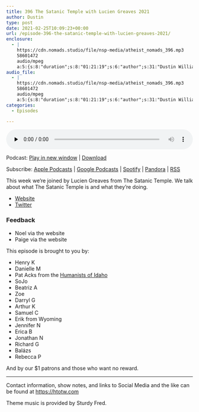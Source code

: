 ```yaml
---
title: 396 The Satanic Temple with Lucien Greaves 2021
author: Dustin
type: post
date: 2021-02-25T10:09:23+00:00
url: /episode-396-the-satanic-temple-with-lucien-greaves-2021/
enclosure:
  - |
    https://cdn.nomads.studio/file/nsp-media/atheist_nomads_396.mp3
    58601472
    audio/mpeg
    a:5:{s:8:"duration";s:8:"01:21:19";s:6:"author";s:31:"Dustin Williams, Lucien Greaves";s:8:"explicit";s:1:"1";s:13:"episode_title";s:43:"The Satanic Temple with Lucien Greaves 2021";s:10:"episode_no";s:3:"396";}
audio_file:
  - |
    https://cdn.nomads.studio/file/nsp-media/atheist_nomads_396.mp3
    58601472
    audio/mpeg
    a:5:{s:8:"duration";s:8:"01:21:19";s:6:"author";s:31:"Dustin Williams, Lucien Greaves";s:8:"explicit";s:1:"1";s:13:"episode_title";s:43:"The Satanic Temple with Lucien Greaves 2021";s:10:"episode_no";s:3:"396";}
categories:
  - Episodes

---
```

<div itemscope itemtype="http://schema.org/AudioObject">
  <meta itemprop="name" content="396 The Satanic Temple with Lucien Greaves 2021" />
  
  <meta itemprop="uploadDate" content="2021-02-25T03:09:23-07:00" />
  
  <meta itemprop="encodingFormat" content="audio/mpeg" />
  
  <meta itemprop="duration" content="PT1H21M19S" />
  
  <meta itemprop="description" content="This week we're joined by Lucien Greaves from The Satanic Temple. We talk about what The Satanic Temple is and what they're doing.  Website Twitter   Feedback  Noel via the website Paige via the website  This episode is brought to you by:  Henry K Da..." />
  
  <meta itemprop="contentUrl" content="https://dts.podtrac.com/redirect.mp3/cdn.nomads.studio/file/nsp-media/atheist_nomads_396.mp3" />
  
  <meta itemprop="contentSize" content="55.9" />
  </p> 
  
  <div class="powerpress_player" id="powerpress_player_8659">
    <audio class="wp-audio-shortcode" id="audio-4758-403" preload="none" style="width: 100%;" controls="controls"><source type="audio/mpeg" src="https://dts.podtrac.com/redirect.mp3/cdn.nomads.studio/file/nsp-media/atheist_nomads_396.mp3?_=403" /><a href="https://dts.podtrac.com/redirect.mp3/cdn.nomads.studio/file/nsp-media/atheist_nomads_396.mp3">https://dts.podtrac.com/redirect.mp3/cdn.nomads.studio/file/nsp-media/atheist_nomads_396.mp3</a></audio>
  </div>
</div>

<p class="powerpress_links powerpress_links_mp3">
  Podcast: <a href="https://dts.podtrac.com/redirect.mp3/cdn.nomads.studio/file/nsp-media/atheist_nomads_396.mp3" class="powerpress_link_pinw" target="_blank" title="Play in new window" onclick="return powerpress_pinw('https://htotw.com/?powerpress_pinw=4758-podcast');" rel="nofollow">Play in new window</a> | <a href="https://dts.podtrac.com/redirect.mp3/cdn.nomads.studio/file/nsp-media/atheist_nomads_396.mp3" class="powerpress_link_d" title="Download" rel="nofollow" download="atheist_nomads_396.mp3">Download</a>
</p>

<p class="powerpress_links powerpress_subscribe_links">
  Subscribe: <a href="https://podcasts.apple.com/us/podcast/humanists-take-on-the-world/id530050098?mt=2&ls=1" class="powerpress_link_subscribe powerpress_link_subscribe_itunes" target="_blank" title="Subscribe on Apple Podcasts" rel="nofollow">Apple Podcasts</a> | <a href="https://www.google.com/podcasts?feed=aHR0cDovL2F0aGVpc3Rub21hZHMubGlic3luLmNvbS9yc3M%3D" class="powerpress_link_subscribe powerpress_link_subscribe_googleplay" target="_blank" title="Subscribe on Google Podcasts" rel="nofollow">Google Podcasts</a> | <a href="https://open.spotify.com/show/3LzK2xZGike6Tc1GEMtMbr?si=LieN9SNuTpq96smuaUsH8A" class="powerpress_link_subscribe powerpress_link_subscribe_spotify" target="_blank" title="Subscribe on Spotify" rel="nofollow">Spotify</a> | <a href="https://www.pandora.com/podcast/atheist-nomads/PC:10122?corr=62071012&part=ug" class="powerpress_link_subscribe powerpress_link_subscribe_pandora" target="_blank" title="Subscribe on Pandora" rel="nofollow">Pandora</a> | <a href="https://htotw.com/feed/podcast/" class="powerpress_link_subscribe powerpress_link_subscribe_rss" target="_blank" title="Subscribe via RSS" rel="nofollow">RSS</a>
</p>

This week we&#8217;re joined by Lucien Greaves from The Satanic Temple. We talk about what The Satanic Temple is and what they&#8217;re doing.

  * [Website][1]
  * [Twitter][2]

<!--more-->

### Feedback

  * Noel via the website
  * Paige via the website

This episode is brought to you by:

  * Henry K
  * Danielle M
  * Pat Acks from the [Humanists of Idaho][3]
  * SoJo
  * Beatriz A
  * Zoe
  * Darryl G
  * Arthur K
  * Samuel C
  * Erik from Wyoming
  * Jennifer N
  * Erica B
  * Jonathan N
  * Richard G
  * Balázs
  * Rebecca P

And by our $1 patrons and those who want no reward.

* * *

Contact information, show notes, and links to Social Media and the like can be found at <https://htotw.com>

Theme music is provided by Sturdy Fred.

 [1]: https://thesatanictemple.com/
 [2]: https://twitter.com/satanic_temple_
 [3]: https://www.humanistsofidaho.org/